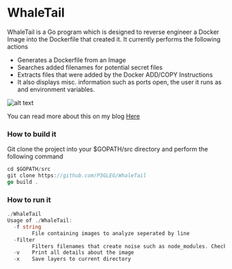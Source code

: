 # WhaleTail


WhaleTail is a Go program which is designed to reverse engineer a Docker Image into the Dockerfile that created it.  It currently performs the following actions

  - Generates a Dockerfile from an Image
  - Searches added filenames for potential secret files
  - Extracts files that were added by the Docker ADD/COPY Instructions
  - It also displays misc. information such as ports open, the user it runs as and environment variables. 

![alt text](https://samaritan.ai/wp-content/uploads/2018/06/Screen-Shot-2018-06-04-at-8.51.22-PM.png "Logo Title Text 1")

You can read more about this on my blog [Here](https://samaritan.ai/blog/reversing-docker-images-into-dockerfiles/)
### How to build it
Git clone the project into your $GOPATH/src directory and perform the following command
```go
cd $GOPATH/src
git clone https://github.com/P3GLEG/WhaleTail
go build .
```
### How to run it
```go
./WhaleTail
Usage of ./WhaleTail:
  -f string
    	File containing images to analyze seperated by line
  -filter
    	Filters filenames that create noise such as node_modules. Check ignore.go file for more details (default true)
  -v	Print all details about the image
  -x	Save layers to current directory
```
